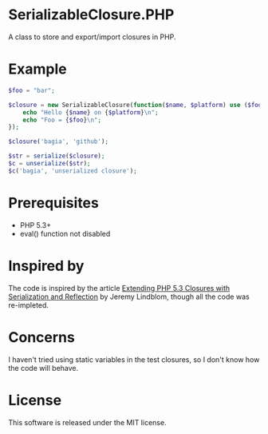 SerializableClosure.PHP
=======================

A class to store and export/import closures in PHP.

Example
=======
```php
$foo = "bar";

$closure = new SerializableClosure(function($name, $platform) use ($foo) {
    echo "Hello {$name} on {$platform}\n";
    echo "Foo = {$foo}\n";
});

$closure('bagia', 'github');

$str = serialize($closure);
$c = unserialize($str);
$c('bagia', 'unserialized closure');
```

Prerequisites
=============
- PHP 5.3+
- eval() function not disabled

Inspired by
===========
The code is inspired by the article [Extending PHP 5.3 Closures with Serialization and Reflection](http://www.htmlist.com/development/extending-php-5-3-closures-with-serialization-and-reflection/) by Jeremy Lindblom, though all the code was re-impleted.

Concerns
========
I haven't tried using static variables in the test closures, so I don't know how the code will behave.

License
=======
This software is released under the MIT license.

